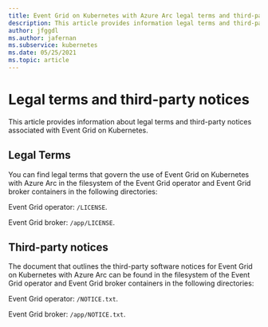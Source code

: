 ```yaml
---
title: Event Grid on Kubernetes with Azure Arc legal terms and third-party notices
description: This article provides information legal terms and third-party notices associated with Event Grid on Kubernetes.  
author: jfggdl
ms.author: jafernan
ms.subservice: kubernetes
ms.date: 05/25/2021
ms.topic: article
---
```


# Legal terms and third-party notices
This article provides information about legal terms and third-party notices associated with Event Grid on Kubernetes. 

## Legal Terms 

You can find legal terms that govern the use of Event Grid on Kubernetes with Azure Arc in the filesystem of the Event Grid operator and Event Grid broker containers in the following directories: 

Event Grid operator: ``/LICENSE``.

Event Grid broker: ``/app/LICENSE``.


## Third-party notices

The document that outlines the third-party software notices for Event Grid on Kubernetes with Azure Arc can be found in the filesystem of the Event Grid operator and Event Grid broker containers in the following directories:

Event Grid operator: ``/NOTICE.txt``.

Event Grid broker: ``/app/NOTICE.txt``.

